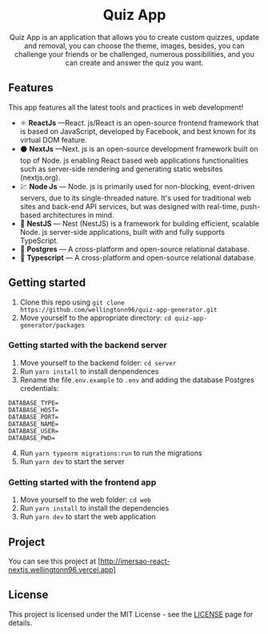 <h1 align="center">
<br>
Quiz App
</h1>

<p align="center">
Quiz App is an application that allows you to create custom quizzes, update and removal, you can choose the theme, images, besides, you can challenge your friends or be challenged, numerous possibilities, and you can create and answer the quiz you want.
</p>



<!-- <div align="center">
  <img src="./assets/web.jpg"alt="demo-web" height="425" width="700">
  <img src="./assets/mobile1.jpg" alt="demo-mobile" height="425">
  <img src="./assets/mobile2.jpg" alt="demo-mobile" height="425">
  <img src="./assets/mobile3.jpg" alt="demo-mobile" height="425">
</div> -->

<!-- <hr /> -->

## Features

This app features all the latest tools and practices in web development!

- ⚛️ **ReactJs** —React. js/React is an open-source frontend framework that is based on JavaScript, developed by Facebook, and best known for its virtual DOM feature.
- :black_circle: **NextJs** —Next. js is an open-source development framework built on top of Node. js enabling React based web applications functionalities such as server-side rendering and generating static websites (nextjs.org).
- 💹 **Node Js** — Node. js is primarily used for non-blocking, event-driven servers, due to its single-threaded nature. It's used for traditional web sites and back-end API services, but was designed with real-time, push-based architectures in mind.
- :izakaya_lantern: **NestJS** — Nest (NestJS) is a framework for building efficient, scalable Node. js server-side applications, built with and fully supports TypeScript. 
- :blue_book: **Postgres** — A cross-platform and open-source relational database.
- :blue_book: **Typescript** — A cross-platform and open-source relational database.

## Getting started

1. Clone this repo using `git clone https://github.com/wellingtonn96/quiz-app-generator.git`
2. Move yourself to the appropriate directory: `cd quiz-app-generator/packages`

### Getting started with the backend server

1. Move yourself to the backend folder: `cd server`
2. Run `yarn install` to install denpendences
3. Rename the file`.env.example` to `.env` and adding the database Postgres credentials: </br>
  ```
  DATABASE_TYPE=
  DATABASE_HOST=
  DATABASE_PORT=
  DATABASE_NAME=
  DATABASE_USER=
  DATABASE_PWD=
  ```
4. Run `yarn typeorm migrations:run` to run the migrations
5. Run `yarn dev` to start the server 

### Getting started with the frontend app

1. Move yourself to the web folder: `cd web`
2. Run `yarn install` to install the dependencies
3. Run `yarn dev` to start the web application

## Project

You can see this project at [http://imersao-react-nextjs.wellingtonn96.vercel.app]

## License

This project is licensed under the MIT License - see the [LICENSE](https://opensource.org/licenses/MIT) page for details.